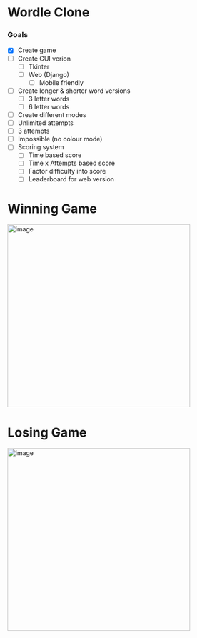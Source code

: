 # Wordle Clone

### Goals
- [x] Create game
- [ ] Create GUI verion
  - [ ] Tkinter
  - [ ] Web (Django)
    - [ ] Mobile friendly
- [ ] Create longer & shorter word versions
  - [ ] 3 letter words
  - [ ] 6 letter words
- [ ] Create different modes
 - [ ] Unlimited attempts
 - [ ] 3 attempts
 - [ ] Impossible (no colour mode)
- [ ] Scoring system
  - [ ] Time based score
  - [ ] Time x Attempts based score
  - [ ] Factor difficulty into score
  - [ ] Leaderboard for web version

# Winning Game
<img width="409" alt="image" src="https://user-images.githubusercontent.com/91919183/193435588-a4787c91-dc5b-4ec7-b9bd-95ccf974b709.png">

# Losing Game
<img width="409" alt="image" src="https://user-images.githubusercontent.com/91919183/193436188-0b9be94e-01df-475a-9c11-158523ee8c93.png">


